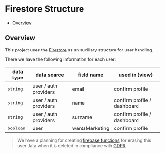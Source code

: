 # Firestore Structure

- [Overview](#overview)

## Overview

This project uses the [Firestore](https://firebase.google.com/docs/firestore/) as an auxiliary structure for user handling.

There we have the following information for each user:

| data type | data source           | field name     | used in (view)              |
|-----------|-----------------------|----------------|-----------------------------|
| `string`  | user / auth providers | email          | confirm profile             |
| `string`  | user / auth providers | name           | confirm profile / dashboard |
| `string`  | user / auth providers | surname        | confirm profile / dashboard |
| `boolean` | user                  | wantsMarketing | confirm profile             |

> We have a planning for creating [firebase functions](https://firebase.google.com/docs/functions/) for erasing this user data when it is deleted in compliance with [GDPR](https://www.google.com/search?q=gdpr).
